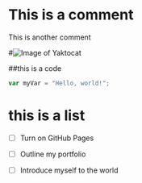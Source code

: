 # This is a comment


This is another comment

#![Image of Yaktocat](https://octodex.github.com/images/yaktocat.png)

##this is a code
``` javascript
var myVar = "Hello, world!";
```
# this is a list
- [ ] Turn on GitHub Pages
- [ ] Outline my portfolio
- [ ] Introduce myself to the world


